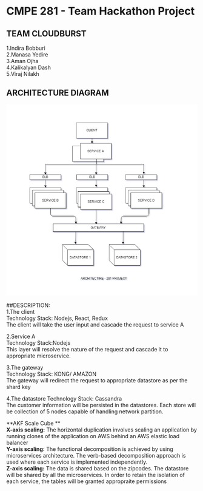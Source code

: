 # CMPE 281 - Team Hackathon Project<br/>

## TEAM CLOUDBURST<br/>

1.Indira Bobburi<br/>
2.Manasa Yedire<br/>
3.Aman Ojha <br/>
4.Kalikalyan Dash<br/>
5.Viraj Nilakh<br/>

## ARCHITECTURE DIAGRAM<br/>
![Architecture Diagram](Architecture.png)

##DESCRIPTION:<br/>
1.The client<br/>
Technology Stack: Nodejs, React, Redux<br/>
The client will take the user input and cascade the request to service A

2.Service A<br/>
Technology Stack:Nodejs<br/>
This layer will resolve the nature of the request and cascade it to appropriate microservice.

3.The gateway<br/>
Technology Stack: KONG/ AMAZON<br/>
The gateway will redirect the request to appropriate datastore as per the shard key

4.The datastore
Technology Stack: Cassandra<br/>
The customer information will be persisted in the datastores. Each store will be collection of 5 nodes capable of handling network partition.

**AKF Scale Cube **<br/>
**X-axis scaling:** The horizontal duplication involves scaling an application by running clones of the application on AWS behind an AWS elastic load balancer <br/>
**Y-axis scaling:** The functional decomposition is achieved by using microservices architecture. The verb-based decomposition approach is used where each service is implemented independently. <br/>
**Z-axis scaling:** The data is shared based on the zipcodes. The datastore will be shared by all the microservices. In order to retain the isolation of each service, the tables will be granted appropraite permissions<br/>
